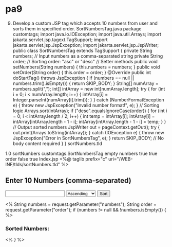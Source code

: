 # pa9
9. Develop a custom JSP tag which accepts 10 numbers from user and sorts them in
specified order.
SortNumbersTag.java
package customtags;
import java.io.IOException;
import java.util.Arrays;
import jakarta.servlet.jsp.tagext.TagSupport;
import jakarta.servlet.jsp.JspException;
import jakarta.servlet.jsp.JspWriter;
public class SortNumbersTag extends TagSupport {
 private String numbers; // Input numbers as a comma-separated string
 private String order; // Sorting order: "asc" or "desc"
 // Setter methods
 public void setNumbers(String numbers) {
 this.numbers = numbers;
 }
 public void setOrder(String order) {
 this.order = order;
 }
 @Override
 public int doStartTag() throws JspException {
 if (numbers == null || numbers.trim().isEmpty()) {
 return SKIP_BODY;
 }
 String[] numArray = numbers.split(",");
 int[] intArray = new int[numArray.length];
 try {
 for (int i = 0; i < numArray.length; i++) {
 intArray[i] = Integer.parseInt(numArray[i].trim());
 }
 } catch (NumberFormatException e) {
 throw new JspException("Invalid number format!", e);
 }
 // Sorting logic
 Arrays.sort(intArray);
 if ("desc".equalsIgnoreCase(order)) {
 for (int i = 0; i < intArray.length / 2; i++) {
 int temp = intArray[i];
 intArray[i] = intArray[intArray.length - 1 - i];
 intArray[intArray.length - 1 - i] = temp;
 }
 }
 // Output sorted numbers
 JspWriter out = pageContext.getOut();
 try {
 out.print(Arrays.toString(intArray));
 } catch (IOException e) {
 throw new JspException("Error in SortNumbersTag", e);
 }
 return SKIP_BODY; // No body content required
 }
}
sortNumbers.tld
<?xml version="1.0" encoding="UTF-8"?>
<taglib version="2.1" xmlns="http://java.sun.com/xml/ns/javaee"
xmlns:xsi="http://www.w3.org/2001/XMLSchema-instance"
xsi:schemaLocation="http://java.sun.com/xml/ns/javaee
http://java.sun.com/xml/ns/javaee/web-jsptaglibrary_2_1.xsd">
 <tlib-version>1.0</tlib-version>
 <tag>
 <name>sortNumbers</name>
 <tag-class>customtags.SortNumbersTag</tag-class>
 <body-content>empty</body-content>
 <attribute>
 <name>numbers</name>
 <required>true</required>
 <rtexprvalue>true</rtexprvalue>
 </attribute>
 <attribute>
 <name>order</name>
 <required>false</required>
 <rtexprvalue>true</rtexprvalue>
 </attribute>
 </tag>
</taglib>
Index.jsp
<%@ taglib prefix="c" uri="/WEB-INF/tlds/sortNumbers.tld" %>
<html>
<head>
 <title>Sort Numbers Custom Tag</title>
</head>
<body>
 <h2>Enter 10 Numbers (comma-separated)</h2>
 <form method="post">
 <input type="text" name="numbers" required>
 <select name="order">
 <option value="asc">Ascending</option>
 <option value="desc">Descending</option>
 </select>
 <input type="submit" value="Sort">
 </form>
 <%
 String numbers = request.getParameter("numbers");
 String order = request.getParameter("order");
 if (numbers != null && !numbers.isEmpty()) {
 %>
 <h3>Sorted Numbers:</h3>
 <c:sortNumbers numbers="<%= numbers %>" order="<%= order %>" />
 <% } %>
</body>
</html>
